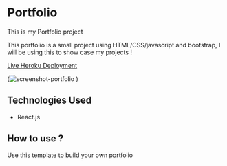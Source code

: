# Portfolio
This is my Portfolio project

This portfolio is a small project using HTML/CSS/javascript and bootstrap, I will be using this to show case my projects !

[Live Heroku Deployment](https://luiz-portfolio.herokuapp.com/)

(![screenshot-portfolio](https://user-images.githubusercontent.com/72573694/116166884-f80be380-a6cc-11eb-863f-2ce7259af052.jpg)
)

## Technologies Used

* React.js

## How to use ?

Use this template to build your own portfolio
